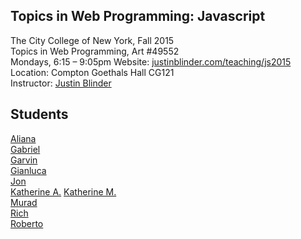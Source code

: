 ## Topics in Web Programming: Javascript
The City College of New York, Fall 2015  
Topics in Web Programming, Art #49552  
Mondays, 6:15 – 9:05pm
Website: [justinblinder.com/teaching/js2015](http://justinblinder.com/teaching/js2015)  
Location: Compton Goethals Hall CG121  
Instructor: [Justin Blinder](http://justinblinder.com/)

## Students

[Aliana](https://github.com/alibrainiac92)  
[Gabriel](https://github.com/galvarez38)  
[Garvin](https://github.com/garvingittens)  
[Gianluca](https://github.com/GianlucaTeti/)  
[Jon](https://github.com/JonathanAD)  
[Katherine A.](https://github.com/avaloskatherine)
[Katherine M.](https://github.com/kmondragon)  
[Murad](https://github.com/stmalk)  
[Rich](https://github.com/richpriordesign)  
[Roberto](https://github.com/rccabre)  
